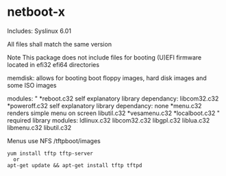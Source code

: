 netboot-x
=========

Includes:
Syslinux 6.01

All files shall match the same version

Note This package does not include files for booting (U)EFI firmware located in efi32 efi64 directories

memdisk: allows for booting boot floppy images, hard disk images and some ISO images

modules:
"
	*reboot.c32 	self explanatory		library dependancy: libcom32.c32
	*poweroff.c32	self explanatory		library dependancy: none
	*menu.c32	renders simple menu on screen	libutil.c32
	*vesamenu.c32
	*localboot.c32
"
required library modules:
	ldlinux.c32
	libcom32.c32 
	libgpl.c32 
	liblua.c32 
	libmenu.c32 
	libutil.c32

Menus use NFS /tftpboot/images

    yum install tftp tftp-server
      or
    apt-get update && apt-get install tftp tftpd


